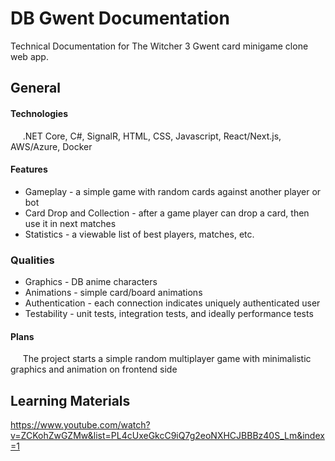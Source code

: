 # DB Gwent Documentation
Technical Documentation for The Witcher 3 Gwent card minigame clone web app. 

## General

#### Technologies

&nbsp;&nbsp;&nbsp;&nbsp; .NET Core, C#, SignalR, HTML, CSS, Javascript, React/Next.js, AWS/Azure, Docker  

#### Features

- Gameplay - a simple game with random cards against another player or bot
- Card Drop and Collection - after a game player can drop a card, then use it in next matches
- Statistics - a viewable list of best players, matches, etc.

### Qualities

- Graphics - DB anime characters
- Animations - simple card/board animations
- Authentication - each connection indicates uniquely authenticated user
- Testability - unit tests, integration tests, and ideally performance tests

#### Plans

&nbsp;&nbsp;&nbsp;&nbsp; The project starts a simple random multiplayer game with minimalistic graphics and animation on frontend side


## Learning Materials

https://www.youtube.com/watch?v=ZCKohZwGZMw&list=PL4cUxeGkcC9iQ7g2eoNXHCJBBBz40S_Lm&index=1
